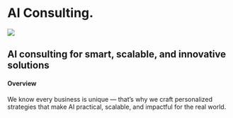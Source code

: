 # AI Consulting.

<img src="https://res.cloudinary.com/dphnu6u05/image/upload/v1754063347/Black_and_White_Illustrative_Manager_LinkedIn_Banner_bndwlw.png"/>



## AI consulting for smart, scalable, and innovative solutions

#### Overview
We know every business is unique — that’s why we craft personalized strategies that make AI practical, scalable, and impactful for the real world.






